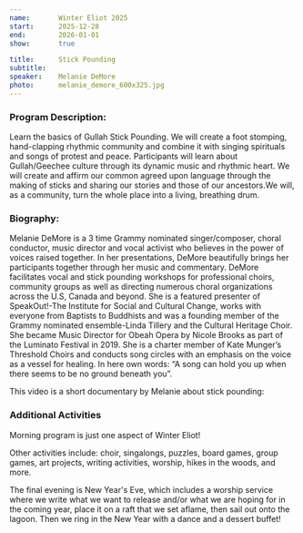 ```yaml
---
name:       Winter Eliot 2025
start:      2025-12-28
end:        2026-01-01
show:       true

title:      Stick Pounding
subtitle:
speaker:    Melanie DeMore
photo:      melanie_demore_600x325.jpg
---
```


### Program Description:

Learn the basics of Gullah Stick Pounding. We will create a foot stomping, hand-clapping rhythmic community and combine it with singing spirituals and songs of protest and peace. Participants will learn about Gullah/Geechee culture through its dynamic music and rhythmic heart.   We will create and affirm our common agreed upon language through the making of sticks and sharing our stories and those of our ancestors.We will, as a community, turn the whole place into a living, breathing drum.

### Biography:

Melanie DeMore is a 3 time Grammy nominated singer/composer, choral conductor, music director and vocal activist who believes in the power of voices raised together.  In her presentations, DeMore beautifully brings her participants together through her music and commentary.  DeMore facilitates vocal and stick pounding workshops for professional choirs, community groups as well as directing numerous choral organizations across the U.S, Canada and beyond.  She is a featured presenter of SpeakOut!-The Institute for Social and Cultural Change, works with everyone from Baptists to Buddhists and was a founding member of the Grammy nominated ensemble-Linda Tillery and the Cultural Heritage Choir.  She became  Music Director for Obeah Opera by Nicole Brooks  as part of the Luminato Festival in 2019. She is a charter member of Kate Munger’s Threshold Choirs and conducts song circles with an emphasis on the voice as a vessel for healing.  In here own words:  “A song can hold you up when there seems to be no ground beneath you”.

This video is a short documentary by Melanie about stick pounding:

### Additional Activities

Morning program is just one aspect of Winter Eliot!

Other activities include: choir, singalongs, puzzles, board games, group games, art projects, writing activities, worship, hikes in the woods, and more.

The final evening is New Year's Eve, which includes a worship service where we write what we want to release and/or what we are hoping for in the coming year, place it on a raft that we set aflame, then sail out onto the lagoon. Then we ring in the New Year with a dance and a dessert buffet!